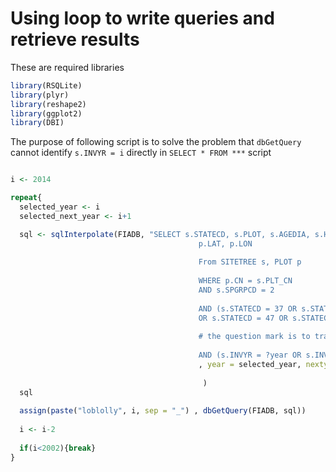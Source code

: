 # Using loop to write queries and retrieve results


These are required libraries

```R
library(RSQLite)
library(plyr)
library(reshape2)
library(ggplot2)
library(DBI)
```


The purpose of following script is to solve the problem that `dbGetQuery` cannot identify `s.INVYR = i` directly in `SELECT * FROM ***` script 

```R

i <- 2014

repeat{
  selected_year <- i
  selected_next_year <- i+1

  sql <- sqlInterpolate(FIADB, "SELECT s.STATECD, s.PLOT, s.AGEDIA, s.HT, s.INVYR, 
                                          p.LAT, p.LON
                                          
                                          From SITETREE s, PLOT p
                                          
                                          WHERE p.CN = s.PLT_CN
                                          AND s.SPGRPCD = 2
                                          
                                          AND (s.STATECD = 37 OR s.STATECD = 45 OR s.STATECD = 12 
                                          OR s.STATECD = 47 OR s.STATECD = 13 OR s.STATECD = 1 OR s.STATECD = 28)
  
                                          # the question mark is to transfer a number to a column factor
                                          
                                          AND (s.INVYR = ?year OR s.INVYR = ?nextyear)"
                                          , year = selected_year, nextyear = selected_next_year
                                          
                                           ) 
  sql
  
  assign(paste("loblolly", i, sep = "_") , dbGetQuery(FIADB, sql))
  
  i <- i-2
  
  if(i<2002){break}
}

```
